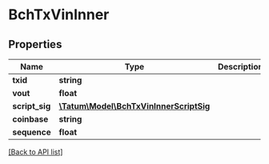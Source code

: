 # BchTxVinInner

## Properties

Name | Type | Description | Notes
------------ | ------------- | ------------- | -------------
**txid** | **string** |  | [optional]
**vout** | **float** |  | [optional]
**script_sig** | [**\Tatum\Model\BchTxVinInnerScriptSig**](BchTxVinInnerScriptSig.md) |  | [optional]
**coinbase** | **string** |  | [optional]
**sequence** | **float** |  | [optional]

[[Back to API list]](../../README.md#api-endpoints)
